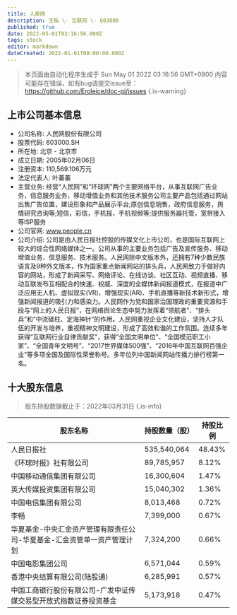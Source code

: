 ```yaml
---
title: 人民网
description: 主板 \- 互联网 \- 603000
published: true
date: 2022-05-01T03:16:56.000Z
tags: stock
editor: markdown
dateCreated: 2022-01-01T00:00:00.000Z
---
```


> 本页面由自动化程序生成于 Sun May 01 2022 03:16:56 GMT+0800
> 内容可能存在错误，如有bug请提交issue至：https://github.com/Eroleice/doc-pi/issues
{.is-warning}

## 上市公司基本信息
- 公司名称: 人民网股份有限公司
- 股票代码: 603000.SH
- 所在地: 北京 - 北京市
- 成立日期: 2005年02月06日
- 注册资本: 110,569.106万元
- 法定代表人: 叶蓁蓁
- 主营业务: 经营“人民网”和“环球网”两个主要网络平台，从事互联网广告业务，信息服务业务，移动增值业务和其他技术服务公司主要产品包括通过网站出售广告位置，建设形象和产品展示平台;原创信息销售，政府信息服务，舆情研究咨询等;短信，彩信，手机报，手机视频等;提供服务器托管，宽带接入等ISP服务
- 公司官网: www.people.cn
- 公司介绍: 公司是由人民日报社控股的传媒文化上市公司，也是国际互联网上较大的综合性网络媒体之一。公司从事的主要业务包括广告及宣传服务、移动增值业务、信息服务、技术服务。人民网除中文版本外，还拥有7种少数民族语言及9种外文版本，作为国家重点新闻网站的排头兵，人民网致力于做好内容的网站，形成了新闻采写、网络评论、在线访谈、社区互动、视频直播、移动互联发布互相配合的快速、权威、深度的全媒体新闻报道模式，在报道中广泛应用无人机、虚拟现实(VR)、增强现实(AR)、手机直播等新技术新形式，增强新闻报道的吸引力和感染力。人民网作为党和国家治国理政的重要资源和手段与“网上的人民日报”，在网络舆论生态中努力发挥着“领航者”、“排头兵”和“中流砥柱、定海神针”的作用。人民网重视企业文化建设，坚持人才队伍的开发与培养，重视精神文明建设，形成了高效和谐的工作氛围。连续多年获得“互联网行业自律贡献奖”，获得“全国文明单位”、“全国模范职工小家”、“全国青年文明号”、“2017世界媒体500强”、“2016年中国互联网百强企业”等多项全国及国际性荣誉称号。多年位列中国新闻网站传播力排行榜第一名。


## 十大股东信息
> 股东持股数据截止于：2022年03月31日
{.is-info}

| 股东名称 | 持股数量（股） | 持股比例 |
| --- | --- | --- |
| 人民日报社 | 535,540,064 | 48.43% |
| 《环球时报》社有限公司 | 89,785,957 | 8.12% |
| 中国移动通信集团有限公司 | 16,300,604 | 1.47% |
| 英大传媒投资集团有限公司 | 15,040,302 | 1.36% |
| 中国电信集团有限公司 | 8,013,468 | 0.72% |
| 李畅 | 7,399,000 | 0.67% |
| 华夏基金-中央汇金资产管理有限责任公司-华夏基金-汇金资管单一资产管理计划 | 7,324,200 | 0.66% |
| 中国电影集团公司 | 6,571,044 | 0.59% |
| 香港中央结算有限公司(陆股通) | 6,285,991 | 0.57% |
| 中国工商银行股份有限公司-广发中证传媒交易型开放式指数证券投资基金 | 5,173,918 | 0.47% |




